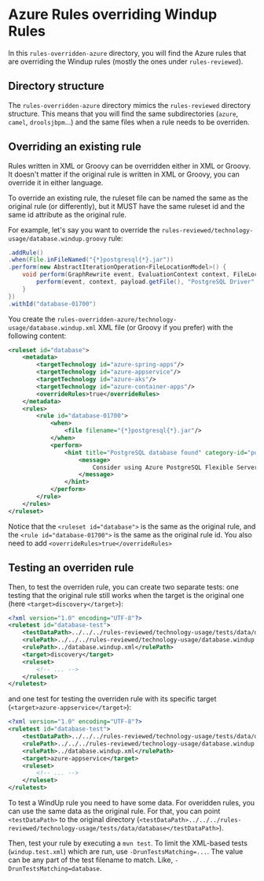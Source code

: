 Azure Rules overriding Windup Rules
===============

In this `rules-overridden-azure` directory, you will find the Azure rules that are overriding the Windup rules (mostly the ones under `rules-reviewed`).

Directory structure
-----------

The `rules-overridden-azure` directory mimics the `rules-reviewed` directory structure.
This means that you will find the same subdirectories (`azure`, `camel`, `droolsjbpm`...) and the same files when a rule needs to be overriden.

Overriding an existing rule
-----------

Rules written in XML or Groovy can be overridden either in XML or Groovy.
It doesn't matter if the original rule is written in XML or Groovy, you can override it in either language.

To override an existing rule, the ruleset file can be named the same as the original rule (or differently), but it MUST have the same ruleset id and the same id attribute as the original rule.

For example, let's say you want to override the `rules-reviewed/technology-usage/database.windup.groovy` rule:


```groovy
.addRule()
.when(File.inFileNamed("{*}postgresql{*}.jar"))
.perform(new AbstractIterationOperation<FileLocationModel>() {
    void perform(GraphRewrite event, EvaluationContext context, FileLocationModel payload) {
        perform(event, context, payload.getFile(), "PostgreSQL Driver", true)
    }
})
.withId("database-01700")
```

You create the `rules-overridden-azure/technology-usage/database.windup.xml` XML file (or Groovy if you prefer) with the following content:

```xml
<ruleset id="database">
    <metadata>
        <targetTechnology id="azure-spring-apps"/>
        <targetTechnology id="azure-appservice"/>
        <targetTechnology id="azure-aks"/>
        <targetTechnology id="azure-container-apps"/>
        <overrideRules>true</overrideRules>
    </metadata>
    <rules>
        <rule id="database-01700">
            <when>
                <file filename="{*}postgresql{*}.jar"/>
            </when>
            <perform>
                <hint title="PostgreSQL database found" category-id="potential" effort="3">
                    <message>
                        Consider using Azure PostgreSQL Flexible Server.
                    </message>
                </hint>
            </perform>
        </rule>
    </rules>
</ruleset>
```

Notice that the `<ruleset id="database">` is the same as the original rule, and the `<rule id="database-01700">` is the same as the original rule id.
You also need to add `<overrideRules>true</overrideRules>`

Testing an overriden rule
-----------

Then, to test the overriden rule, you can create two separate tests:
one testing that the original rule still works when the target is the original one (here `<target>discovery</target>`):

```xml
<?xml version="1.0" encoding="UTF-8"?>
<ruletest id="database-test">
    <testDataPath>../../../rules-reviewed/technology-usage/tests/data/database</testDataPath>
    <rulePath>../../../rules-reviewed/technology-usage/database.windup.groovy</rulePath>
    <rulePath>../database.windup.xml</rulePath>
    <target>discovery</target>
    <ruleset>
        <!-- ... -->
    </ruleset>
</ruletest>
```

and one test for testing the overriden rule with its specific target (`<target>azure-appservice</target>`):

```xml
<?xml version="1.0" encoding="UTF-8"?>
<ruletest id="database-test">
    <testDataPath>../../../rules-reviewed/technology-usage/tests/data/database</testDataPath>
    <rulePath>../../../rules-reviewed/technology-usage/database.windup.groovy</rulePath>
    <rulePath>../database.windup.xml</rulePath>
    <target>azure-appservice</target>
    <ruleset>
        <!-- ... -->
    </ruleset>
</ruletest>
```

To test a WindUp rule you need to have some data.
For overidden rules, you can use the same data as the original rule.
For that, you can point `<testDataPath>` to the original directory (`<testDataPath>../../../rules-reviewed/technology-usage/tests/data/database</testDataPath>`).

Then, test your rule by executing a `mvn test`.
To limit the XML-based tests (`windup.test.xml`) which are run, use `-DrunTestsMatching=...`. 
The value can be any part of the test filename to match.
Like, `-DrunTestsMatching=database`.

